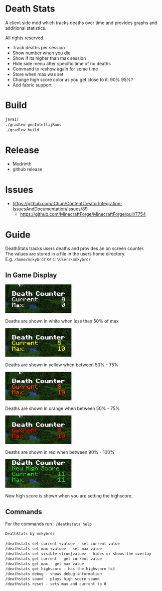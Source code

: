 # Death Stats

 A client side mod which tracks deaths over time and provides graphs and additional statistics.

 All rights reserved.

 * Track deaths per session
 * Show number when you die
 * Show if its higher than max session 
 * Hide side menu after specific time of no deaths
 * Command to reshow again for some time
 * Store when max was set
 * Change high score color as you get close to it.  90% 95%?
 * Add fabric support

# Build

```bash
java17
./gradlew genIntellijRuns
./gradlew build
```

# Release 
 * Modrinth
 * github release

# Issues
 * https://github.com/iChun/ContentCreatorIntegration-IssuesAndDocumentation/issues/89
   * https://github.com/MinecraftForge/MinecraftForge/pull/7754 

# Guide

DeathStats tracks users deaths and provides an on screen counter.   
The values are stored in a file in the users home directory.   
E.g. `/home/mnkybrdr` or `C:\Users\mnkybrdr`

## In Game Display

![alt text](images/stage1.png)

Deaths are shown in white when less than 50% of max

![alt text](images/stage2.png)

Deaths are shown in yellow when between 50% - 75%

![alt text](images/stage3.png)

Deaths are shown in orange when between 50% - 75%

![alt text](images/stage4.png)

Deaths are shown in red when between 90% - 100%

![alt text](images/stage5.png)

New high score is shown when you are setting the highscore.

## Commands

For the commands run : 
```/deathstats help```

```
DeathStats by mnkybrdr

/deathstats set current <value> - set current value
/deathstats set max <value> - set max value
/deathstats set visible <true|value> - hides or shows the overlay
/deathstats get current - get current value
/deathstats get max - get max value
/deathstats get highscore - has the highscore hit
/deathstats debug - shows debug information
/deathstats sound - plays high score sound
/deathstats reset - sets max and current to 0
```